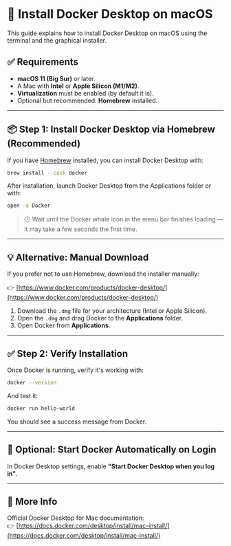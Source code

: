 # 🍎 Install Docker Desktop on macOS

This guide explains how to install Docker Desktop on macOS using the terminal and the graphical installer.

## ✅ Requirements

- **macOS 11 (Big Sur)** or later.
- A Mac with **Intel** or **Apple Silicon (M1/M2)**.
- **Virtualization** must be enabled (by default it is).
- Optional but recommended: **Homebrew** installed.

---

## 📦 Step 1: Install Docker Desktop via Homebrew (Recommended)

If you have [Homebrew](https://brew.sh) installed, you can install Docker Desktop with:

```bash
brew install --cask docker
```

After installation, launch Docker Desktop from the Applications folder or with:

```bash
open -a Docker
```

> 🕒 Wait until the Docker whale icon in the menu bar finishes loading — it may take a few seconds the first time.

---

## 💡 Alternative: Manual Download

If you prefer not to use Homebrew, download the installer manually:

👉 [https://www.docker.com/products/docker-desktop/](https://www.docker.com/products/docker-desktop/)

1. Download the `.dmg` file for your architecture (Intel or Apple Silicon).
2. Open the `.dmg` and drag Docker to the **Applications** folder.
3. Open Docker from **Applications**.

---

## ✅ Step 2: Verify Installation

Once Docker is running, verify it's working with:

```bash
docker --version
```

And test it:

```bash
docker run hello-world
```

You should see a success message from Docker.

---

## 👤 Optional: Start Docker Automatically on Login

In Docker Desktop settings, enable **"Start Docker Desktop when you log in"**.

---

## 📄 More Info

Official Docker Desktop for Mac documentation:  
👉 [https://docs.docker.com/desktop/install/mac-install/](https://docs.docker.com/desktop/install/mac-install/)
